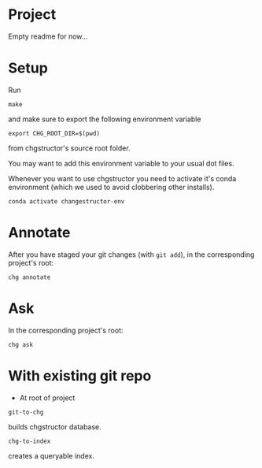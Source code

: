 # Project
Empty readme for now...

# Setup

Run

```
make
```

and make sure to export the following environment variable

```
export CHG_ROOT_DIR=$(pwd)
```

from chgstructor's source root folder.

You may want to add this environment variable to your usual dot files.


Whenever you want to use chgstructor you need to activate it's conda
environment (which we used to avoid clobbering other installs).

```
conda activate changestructor-env
```


# Annotate
After you have staged your git changes (with `git add`), in the
corresponding project's root:

```
chg annotate
```

# Ask
In the corresponding project's root:

```
chg ask
```


# With existing git repo
* At root of project


```
git-to-chg
```

builds chgstructor database.


```
chg-to-index
```

creates a queryable index.
